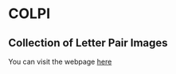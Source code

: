 # COLPI
## Collection of Letter Pair Images

You can visit the webpage [here](https://pineapple-not-on-pizza.github.io/COLPI/)
